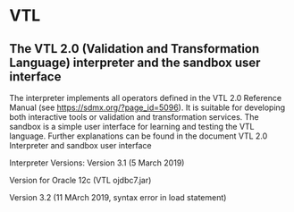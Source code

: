 VTL
===

The VTL 2.0 (Validation and Transformation Language) interpreter and the sandbox user interface
----

The interpreter implements all operators defined in the VTL 2.0 Reference Manual (see https://sdmx.org/?page_id=5096). It is suitable for developing both interactive tools or validation and transformation services.
The sandbox is a simple user interface for learning and testing the VTL language.
Further explanations can be found in the document VTL 2.0 Interpreter and sandbox user interface

Interpreter Versions:
Version 3.1 (5 March 2019)

Version for Oracle 12c (VTL ojdbc7.jar)

Version 3.2 (11 MArch 2019, syntax error in load statement)
